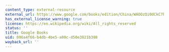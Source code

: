 ```yaml
---
content_type: external-resource
external_url: https://www.google.com/books/edition/China/WAOOzQi0dCkC?hl=en&gbpv=1
has_external_license_warning: true
license: https://en.wikipedia.org/wiki/All_rights_reserved
status: ''
title: Google Books
uid: 096a4f66-b4db-4be5-a00c-d50e3821b398
wayback_url: ''
---
```


